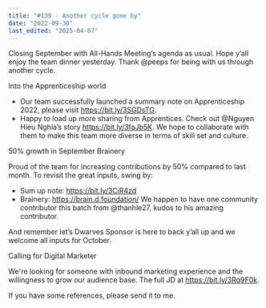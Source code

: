 ```yaml
---
title: "#139 - Another cycle gone by"
date: "2022-09-30"
last_edited: "2025-04-07"
---
```

Closing September with All-Hands Meeting’s agenda as usual. Hope y’all enjoy the team dinner yesterday. Thank @peeps for being with us through another cycle.

Into the Apprenticeship world

- Our team successfully launched a summary note on Apprenticeship 2022, please visit <https://bit.ly/3SGDsTG>.
- Happy to load up more sharing from Apprentices. Check out @Nguyen Hieu Nghia’s story <https://bit.ly/3faJb5K>.
We hope to collaborate with them to make this team more diverse in terms of skill set and culture.

50% growth in September Brainery

Proud of the team for increasing contributions by 50% compared to last month. To revisit the great inputs, swing by:

- Sum up note: <https://bit.ly/3CiR4zd>
- Brainery: <https://brain.d.foundation/>
We happen to have one community contributor this batch from @thanhle27, kudos to his amazing contributor.

And remember let’s Dwarves Sponsor is here to back y’all up and we welcome all inputs for October.


Calling for Digital Marketer

We're looking for someone with inbound marketing experience and the willingness to grow our audience base. The full JD at <https://bit.ly/3Rq9F0k>.

If you have some references, please send it to me.
